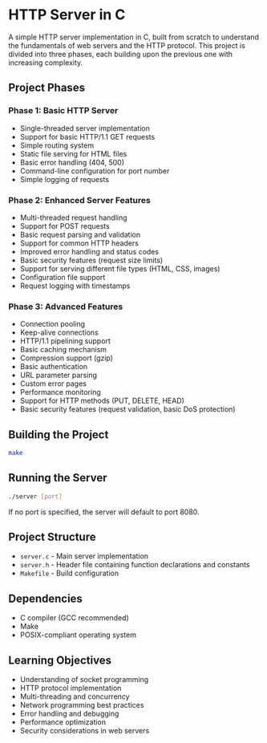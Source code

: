 # HTTP Server in C

A simple HTTP server implementation in C, built from scratch to understand the fundamentals of web servers and the HTTP protocol. This project is divided into three phases, each building upon the previous one with increasing complexity.

## Project Phases

### Phase 1: Basic HTTP Server
- Single-threaded server implementation
- Support for basic HTTP/1.1 GET requests
- Simple routing system
- Static file serving for HTML files
- Basic error handling (404, 500)
- Command-line configuration for port number
- Simple logging of requests

### Phase 2: Enhanced Server Features
- Multi-threaded request handling
- Support for POST requests
- Basic request parsing and validation
- Support for common HTTP headers
- Improved error handling and status codes
- Basic security features (request size limits)
- Support for serving different file types (HTML, CSS, images)
- Configuration file support
- Request logging with timestamps

### Phase 3: Advanced Features
- Connection pooling
- Keep-alive connections
- HTTP/1.1 pipelining support
- Basic caching mechanism
- Compression support (gzip)
- Basic authentication
- URL parameter parsing
- Custom error pages
- Performance monitoring
- Support for HTTP methods (PUT, DELETE, HEAD)
- Basic security features (request validation, basic DoS protection)

## Building the Project
```bash
make
```

## Running the Server
```bash
./server [port]
```
If no port is specified, the server will default to port 8080.

## Project Structure
- `server.c` - Main server implementation
- `server.h` - Header file containing function declarations and constants
- `Makefile` - Build configuration

## Dependencies
- C compiler (GCC recommended)
- Make
- POSIX-compliant operating system

## Learning Objectives
- Understanding of socket programming
- HTTP protocol implementation
- Multi-threading and concurrency
- Network programming best practices
- Error handling and debugging
- Performance optimization
- Security considerations in web servers
